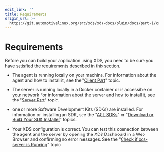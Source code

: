 ```yaml
---
edit_link: ''
title: Requirements
origin_url: >-
  https://git.automotivelinux.org/src/xds/xds-docs/plain/docs/part-1/create-app-requirements.md?h=flounder
---
```


<!-- WARNING: This file is generated by fetch_docs.js using /home/boron/Documents/AGL/docs-webtemplate/site/_data/tocs/devguides/flounder/xds-docs-guides-flounder-devguides-book.yml -->

# Requirements

Before you can build your application using XDS, you need to be
sure you have satisfied the requirements described in this section.

- The agent is running locally on your machine.
  For information about the agent and how to install it, see the
  "[Client Part](client-part.html)" topic.

- The server is running locally in a Docker container
  or is accessible on your network
  For information about the server and how to install it, see the
  "[Server Part](server-part.html)" topic.

- one or more Software Development Kits (SDKs) are installed.
  For information on installing an SDK, see the
  "[AGL SDKs](install-sdk.html)" or
  "[Download or Build Your SDK Installer](../../../../getting_started/reference/getting-started/app-workflow-sdk.html)"
  topics.

- Your XDS configuration is correct.
  You can test this connection between the agent and the server
  by opening the XDS Dashboard in a Web Browser and confirming
  no error messages.
  See the
  "[Check if xds-server is Running](server-part.html#check-if-xds-server-is-running)"
  topic.
